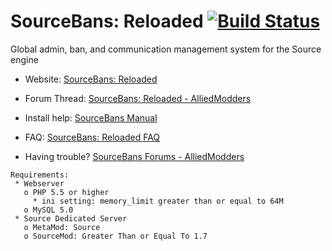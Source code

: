 ﻿SourceBans: Reloaded [![Build Status](https://travis-ci.org/Sarabveer/SourceBans-Fork.svg)](https://travis-ci.org/Sarabveer/SourceBans-Fork)
============

Global admin, ban, and communication management system for the Source engine

- Website: [SourceBans: Reloaded](https://sarabveer.github.io/SourceBans-Fork/)

- Forum Thread: [SourceBans: Reloaded - AlliedModders](https://forums.alliedmods.net/showthread.php?p=2303384)

- Install help: [SourceBans Manual](http://www.sourcebans.net/manual)

- FAQ: [SourceBans: Reloaded FAQ](https://sarabveer.github.io/SourceBans-Fork/faq/)

- Having trouble? [SourceBans Forums - AlliedModders](https://forums.alliedmods.net/forumdisplay.php?f=152)

```
Requirements:
 * Webserver
   o PHP 5.5 or higher
     * ini setting: memory_limit greater than or equal to 64M
   o MySQL 5.0
 * Source Dedicated Server
   o MetaMod: Source
   o SourceMod: Greater Than or Equal To 1.7
```

